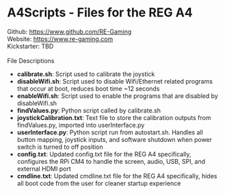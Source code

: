 # A4Scripts - Files for the REG A4

Github: https://www.github.com/RE-Gaming <br />
Website: https://www.re-gaming.com <br />
Kickstarter: TBD <br />
<br />
File Descriptions <br />
- **calibrate.sh**: Script used to calibrate the joystick
- **disableWifi.sh**: Script used to disable Wifi/Ethernet related programs that occur at boot, reduces boot time ~12 seconds
- **enableWifi.sh**: Script used to enable the programs that are disabled by disableWifi.sh
- **findValues.py**: Python script called by calibrate.sh
- **joystickCalibration.txt**: Text file to store the calibration outputs from findValues.py, imported into userInterface.py
- **userInterface.py**: Python script run from autostart.sh. Handles all button mapping, joystick inputs, and software shutdown when power switch is turned to off position
- **config.txt**: Updated config.txt file for the REG A4 specifically, configures the RPi CM4 to handle the screen, audio, USB, SPI, and external HDMI port 
- **cmdline.txt**: Updated cmdline.txt file for the REG A4 specifically, hides all boot code from the user for cleaner startup experience


